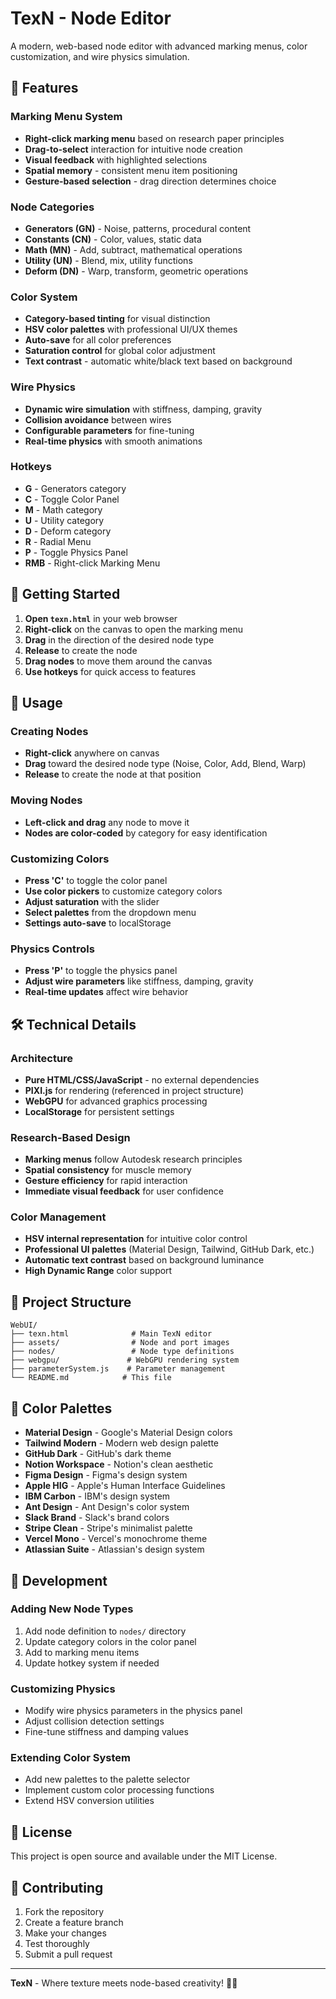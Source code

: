 # TexN - Node Editor

A modern, web-based node editor with advanced marking menus, color customization, and wire physics simulation.

## 🎨 Features

### **Marking Menu System**
- **Right-click marking menu** based on research paper principles
- **Drag-to-select** interaction for intuitive node creation
- **Visual feedback** with highlighted selections
- **Spatial memory** - consistent menu item positioning
- **Gesture-based selection** - drag direction determines choice

### **Node Categories**
- **Generators (GN)** - Noise, patterns, procedural content
- **Constants (CN)** - Color, values, static data
- **Math (MN)** - Add, subtract, mathematical operations
- **Utility (UN)** - Blend, mix, utility functions
- **Deform (DN)** - Warp, transform, geometric operations

### **Color System**
- **Category-based tinting** for visual distinction
- **HSV color palettes** with professional UI/UX themes
- **Auto-save** for all color preferences
- **Saturation control** for global color adjustment
- **Text contrast** - automatic white/black text based on background

### **Wire Physics**
- **Dynamic wire simulation** with stiffness, damping, gravity
- **Collision avoidance** between wires
- **Configurable parameters** for fine-tuning
- **Real-time physics** with smooth animations

### **Hotkeys**
- **G** - Generators category
- **C** - Toggle Color Panel
- **M** - Math category
- **U** - Utility category
- **D** - Deform category
- **R** - Radial Menu
- **P** - Toggle Physics Panel
- **RMB** - Right-click Marking Menu

## 🚀 Getting Started

1. **Open `texn.html`** in your web browser
2. **Right-click** on the canvas to open the marking menu
3. **Drag** in the direction of the desired node type
4. **Release** to create the node
5. **Drag nodes** to move them around the canvas
6. **Use hotkeys** for quick access to features

## 🎯 Usage

### **Creating Nodes**
- **Right-click** anywhere on canvas
- **Drag** toward the desired node type (Noise, Color, Add, Blend, Warp)
- **Release** to create the node at that position

### **Moving Nodes**
- **Left-click and drag** any node to move it
- **Nodes are color-coded** by category for easy identification

### **Customizing Colors**
- **Press 'C'** to toggle the color panel
- **Use color pickers** to customize category colors
- **Adjust saturation** with the slider
- **Select palettes** from the dropdown menu
- **Settings auto-save** to localStorage

### **Physics Controls**
- **Press 'P'** to toggle the physics panel
- **Adjust wire parameters** like stiffness, damping, gravity
- **Real-time updates** affect wire behavior

## 🛠️ Technical Details

### **Architecture**
- **Pure HTML/CSS/JavaScript** - no external dependencies
- **PIXI.js** for rendering (referenced in project structure)
- **WebGPU** for advanced graphics processing
- **LocalStorage** for persistent settings

### **Research-Based Design**
- **Marking menus** follow Autodesk research principles
- **Spatial consistency** for muscle memory
- **Gesture efficiency** for rapid interaction
- **Immediate visual feedback** for user confidence

### **Color Management**
- **HSV internal representation** for intuitive color control
- **Professional UI palettes** (Material Design, Tailwind, GitHub Dark, etc.)
- **Automatic text contrast** based on background luminance
- **High Dynamic Range** color support

## 📁 Project Structure

```
WebUI/
├── texn.html              # Main TexN editor
├── assets/                # Node and port images
├── nodes/                 # Node type definitions
├── webgpu/               # WebGPU rendering system
├── parameterSystem.js    # Parameter management
└── README.md            # This file
```

## 🎨 Color Palettes

- **Material Design** - Google's Material Design colors
- **Tailwind Modern** - Modern web design palette
- **GitHub Dark** - GitHub's dark theme
- **Notion Workspace** - Notion's clean aesthetic
- **Figma Design** - Figma's design system
- **Apple HIG** - Apple's Human Interface Guidelines
- **IBM Carbon** - IBM's design system
- **Ant Design** - Ant Design's color system
- **Slack Brand** - Slack's brand colors
- **Stripe Clean** - Stripe's minimalist palette
- **Vercel Mono** - Vercel's monochrome theme
- **Atlassian Suite** - Atlassian's design system

## 🔧 Development

### **Adding New Node Types**
1. Add node definition to `nodes/` directory
2. Update category colors in the color panel
3. Add to marking menu items
4. Update hotkey system if needed

### **Customizing Physics**
- Modify wire physics parameters in the physics panel
- Adjust collision detection settings
- Fine-tune stiffness and damping values

### **Extending Color System**
- Add new palettes to the palette selector
- Implement custom color processing functions
- Extend HSV conversion utilities

## 📝 License

This project is open source and available under the MIT License.

## 🤝 Contributing

1. Fork the repository
2. Create a feature branch
3. Make your changes
4. Test thoroughly
5. Submit a pull request

---

**TexN** - Where texture meets node-based creativity! 🎨✨ 